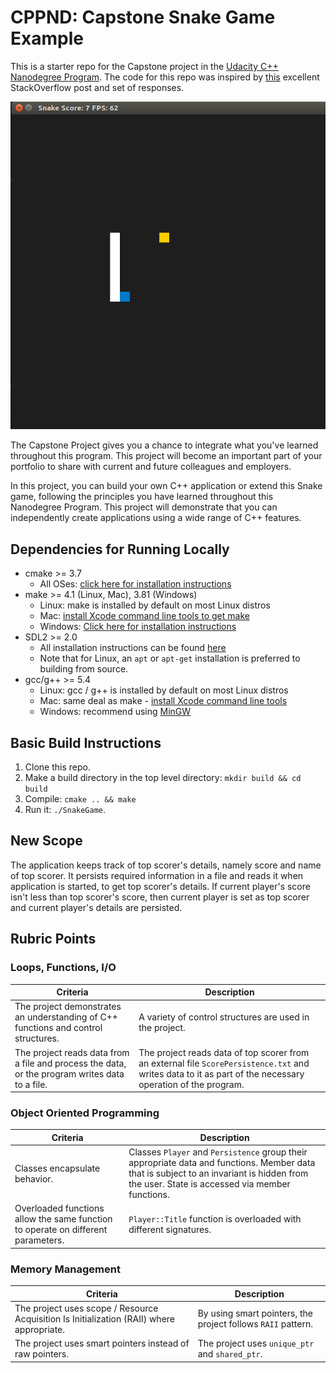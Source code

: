 # CPPND: Capstone Snake Game Example

This is a starter repo for the Capstone project in the [Udacity C++ Nanodegree Program](https://www.udacity.com/course/c-plus-plus-nanodegree--nd213). The code for this repo was inspired by [this](https://codereview.stackexchange.com/questions/212296/snake-game-in-c-with-sdl) excellent StackOverflow post and set of responses.

<img src="snake_game.gif"/>

The Capstone Project gives you a chance to integrate what you've learned throughout this program. This project will become an important part of your portfolio to share with current and future colleagues and employers.

In this project, you can build your own C++ application or extend this Snake game, following the principles you have learned throughout this Nanodegree Program. This project will demonstrate that you can independently create applications using a wide range of C++ features.

## Dependencies for Running Locally
* cmake >= 3.7
  * All OSes: [click here for installation instructions](https://cmake.org/install/)
* make >= 4.1 (Linux, Mac), 3.81 (Windows)
  * Linux: make is installed by default on most Linux distros
  * Mac: [install Xcode command line tools to get make](https://developer.apple.com/xcode/features/)
  * Windows: [Click here for installation instructions](http://gnuwin32.sourceforge.net/packages/make.htm)
* SDL2 >= 2.0
  * All installation instructions can be found [here](https://wiki.libsdl.org/Installation)
  * Note that for Linux, an `apt` or `apt-get` installation is preferred to building from source.
* gcc/g++ >= 5.4
  * Linux: gcc / g++ is installed by default on most Linux distros
  * Mac: same deal as make - [install Xcode command line tools](https://developer.apple.com/xcode/features/)
  * Windows: recommend using [MinGW](http://www.mingw.org/)

## Basic Build Instructions

1. Clone this repo.
2. Make a build directory in the top level directory: `mkdir build && cd build`
3. Compile: `cmake .. && make`
4. Run it: `./SnakeGame`.

## New Scope
The application keeps track of top scorer's details, namely score and name of top scorer. It persists required information in a file and reads it when application is started, to get top scorer's details. If current player's score isn't less than top scorer's score, then current player is set as top scorer and current player's details are persisted.

## Rubric Points

### Loops, Functions, I/O

|Criteria|Description|
| --- | --- |
|The project demonstrates an understanding of C++ functions and control structures.| A variety of control structures are used in the project.|
| The project reads data from a file and process the data, or the program writes data to a file.| The project reads data of top scorer from an external file `ScorePersistence.txt` and writes data to it as part of the necessary operation of the program.|

### Object Oriented Programming

|Criteria|Description|
| --- | --- |
|Classes encapsulate behavior.| Classes `Player` and `Persistence` group their appropriate data and functions. Member data that is subject to an invariant is hidden from the user. State is accessed via member functions.|
|Overloaded functions allow the same function to operate on different parameters.| `Player::Title` function is overloaded with different signatures.|

### Memory Management

|Criteria|Description|
| --- | --- |
|The project uses scope / Resource Acquisition Is Initialization (RAII) where appropriate.| By using smart pointers, the project follows `RAII` pattern.|
| The project uses smart pointers instead of raw pointers.| The project uses `unique_ptr` and `shared_ptr`.|
